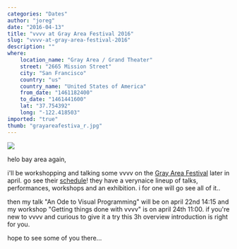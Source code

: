 ```yaml
---
categories: "Dates"
author: "joreg"
date: "2016-04-13"
title: "vvvv at Gray Area Festival 2016"
slug: "vvvv-at-gray-area-festival-2016"
description: ""
where: 
    location_name: "Gray Area / Grand Theater"
    street: "2665 Mission Street"
    city: "San Francisco"
    country: "us"
    country_name: "United States of America"
    from_date: "1461182400"
    to_date: "1461441600"
    lat: "37.754392"
    long: "-122.418503"
imported: "true"
thumb: "grayareafestiva_r.jpg"
---
```



![](grayareafestiva_r.jpg)

helo bay area again,

i'll be workshopping and talking some vvvv on the [Gray Area Festival](http://grayareafestival.io/) later in april. go see their [schedule](http://grayareafestival.io/schedule)! they have a verynaice lineup of talks, performances, workshops and an exhibition. i for one will go see all of it..

then my talk "An Ode to Visual Programming" will be on april 22nd 14:15 and my workshop "Getting things done with vvvv" is on april 24th 11:00. if you're new to vvvv and curious to give it a try this 3h overview introduction is right for you. 

hope to see some of you there...